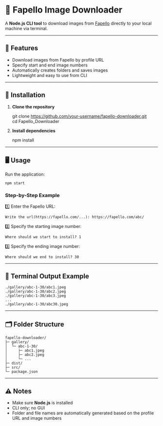 # 🎯 Fapello Image Downloader

A **Node.js CLI tool** to download images from [Fapello](https://fapello.com/) directly to your local machine via terminal.

---

## 🚀 Features

- Download images from Fapello by profile URL  
- Specify start and end image numbers  
- Automatically creates folders and saves images  
- Lightweight and easy to use from CLI  

---

## 💾 Installation

1. **Clone the repository**

    git clone https://github.com/your-username/fapello-downloader.git  
    cd Fapello_Downloader  

2. **Install dependencies**

    npm install  

---

## 🖥 Usage

Run the application:

    npm start  

### Step-by-Step Example

1️⃣ Enter the Fapello URL:

    Write the url(https://fapello.com/...): https://fapello.com/abc/  

2️⃣ Specify the starting image number:

    Where should we start to install? 1  

3️⃣ Specify the ending image number:

    Where should we end to install? 30  

---

## 📂 Terminal Output Example

    ./gallery/abc-1-30/abc1.jpeg  
    ./gallery/abc-1-30/abc2.jpeg  
    ./gallery/abc-1-30/abc3.jpeg  
    ...  
    ./gallery/abc-1-30/abc30.jpeg  

---

## 🗂 Folder Structure

    fapello-downloader/  
    ├─ gallery/  
    │  └─ abc-1-30/  
    │     ├─ abc1.jpeg  
    │     ├─ abc2.jpeg  
    │     └─ ...  
    ├─ dist/  
    ├─ src/  
    └─ package.json  

---

## ⚠️ Notes

- Make sure **Node.js** is installed  
- CLI only; no GUI  
- Folder and file names are automatically generated based on the profile URL and image numbers  
